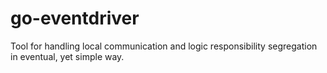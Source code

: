 # go-eventdriver
Tool for handling local communication and logic responsibility segregation in eventual, yet simple way.
